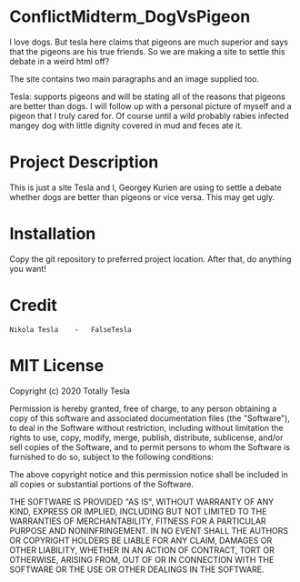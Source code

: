 # ConflictMidterm_DogVsPigeon
I love dogs. But tesla here claims that pigeons are much superior and says that the pigeons are his true friends. So we are making a site to settle this debate in a weird html off?

The site contains two main paragraphs and an image supplied too.

Tesla: supports pigeons and will be stating all of the reasons that pigeons are better than dogs. I will follow up with a personal picture of myself and a pigeon that I truly cared for. Of course until a wild probably rabies infected mangey dog with little dignity covered in mud and feces ate it.

# Project Description
This is just a site Tesla and I, Georgey Kurien are using to settle a debate whether dogs are better than pigeons or vice versa. This may get ugly.

# Installation
Copy the git repository to preferred project location. After that, do anything you want!

# Credit
	Nikola Tesla 	-	FalseTesla

# MIT License

Copyright (c) 2020 Totally Tesla

Permission is hereby granted, free of charge, to any person obtaining a copy of this software and associated documentation files (the "Software"), to deal in the Software without restriction, including without limitation the rights to use, copy, modify, merge, publish, distribute, sublicense, and/or sell copies of the Software, and to permit persons to whom the Software is furnished to do so, subject to the following conditions:

The above copyright notice and this permission notice shall be included in all copies or substantial portions of the Software.

THE SOFTWARE IS PROVIDED "AS IS", WITHOUT WARRANTY OF ANY KIND, EXPRESS OR IMPLIED, INCLUDING BUT NOT LIMITED TO THE WARRANTIES OF MERCHANTABILITY, FITNESS FOR A PARTICULAR PURPOSE AND NONINFRINGEMENT. IN NO EVENT SHALL THE AUTHORS OR COPYRIGHT HOLDERS BE LIABLE FOR ANY CLAIM, DAMAGES OR OTHER LIABILITY, WHETHER IN AN ACTION OF CONTRACT, TORT OR OTHERWISE, ARISING FROM, OUT OF OR IN CONNECTION WITH THE SOFTWARE OR THE USE OR OTHER DEALINGS IN THE SOFTWARE.

